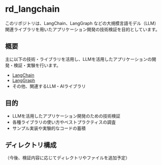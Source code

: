 # rd_langchain

このリポジトリは、LangChain、LangGraph などの大規模言語モデル（LLM）関連ライブラリを用いたアプリケーション開発の技術検証を目的としています。

## 概要

主に以下の技術・ライブラリを活用し、LLMを活用したアプリケーションの開発・検証・実験を行います。

- [LangChain](https://github.com/langchain-ai/langchain)
- [LangGraph](https://github.com/langchain-ai/langgraph)
- その他、関連するLLM・AIライブラリ

## 目的

- LLMを活用したアプリケーション開発のための技術検証
- 各種ライブラリの使い方やベストプラクティスの調査
- サンプル実装や実験的なコードの蓄積

## ディレクトリ構成

（今後、検証内容に応じてディレクトリやファイルを追加予定）


